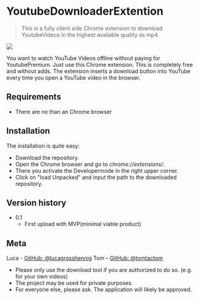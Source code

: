 # YoutubeDownloaderExtention
>This is a fully client side Chrome extension to download YoutubeVideos in the highest available quality as mp4.

![](https://repository-images.githubusercontent.com/310074013/aed49700-1ed4-11eb-8a48-eb781312dbcc)

You want to watch YouTube Videos offline without paying for YoutubePremium. Just use this Chrome extension. This is completely free and without adds.
The extension inserts a download button into YouTube every time you open a YouTube video in the browser.

## Requirements
* There are no than an Chrome browser

## Installation
The installation is quite easy:
* Download the repository.
* Open the Chrome browser and go to _chrome://extensions/_.
* There you activate the Developermode in the right upper corner.
* Click on "load Unpacked" and input the path to the downloaded repository.

## Version history
* 0.1
   * First upload with MVP(minimal viable product)

## Meta
Luca - [GitHub: @lucagrosshennig](https://github.com/lucagrosshennig)
Tom – [GitHub: @tomtactom](https://github.com/tomtactom)

* Please only use the download tool if you are authorized to do so. (e.g. for your own videos)
* The project may be used for private purposes.
* For everyone else, please ask. The application will likely be approved.
